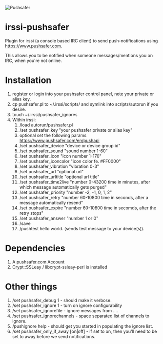 ![Pushsafer](https://www.pushsafer.com/de/assets/logos/logo.png)
# irssi-pushsafer

Plugin for irssi (a console based IRC client) to send push-notifications using https://www.pushsafer.com.

This allows you to be notified when someone messages/mentions you on IRC, 
when you're not online.

# Installation

  1. register or login into your pushsafer control panel, note your private or alias key.
  2. cp pushsafer.pl to ~/.irssi/scripts/ and symlink into scripts/autorun if you desire.
  3. touch ~/.irssi/pushsafer_ignores
  4. Within irssi:
      1. /load autorun/pushsafer.pl
      2. /set pushsafer_key "your pushsafer private or alias key"
      3. optional set the following params https://www.pushsafer.com/en/pushapi
      4. /set pushsafer_device "device or device group id"
      5. /set pushsafer_sound "sound number 1-60"
      6. /set pushsafer_icon "icon number 1-170"
      7. /set pushsafer_iconcolor "icon color fe. #FF0000"
      8. /set pushsafer_vibration "vibration 0-3"
      9. /set pushsafer_url "optional url"
      10. /set pushsafer_urltitle "optional url title"
      11. /set pushsafer_time2live "number 0-43200 time in minutes, after which message automatically gets purged"
      11. /set pushsafer_priority "number -2, -1, 0, 1, 2"
      12. /set pushsafer_retry "number 60-10800 time in seconds, after a message automatically resend"
      13. /set pushsafer_expire "number 60-10800 time in secomds, after the retry stops"
      14. /set pushsafer_answer "number 1 or 0"
      15. /save
      16. /pushtest hello world. (sends test message to your device(s)).

# Dependencies

  1. A pushsafer.com Account
  2. Crypt::SSLeay / libcrypt-ssleay-perl is installed 

# Other things 

  1. /set pushsafer_debug 1 - should make it verbose.
  2. /set pushsafer_ignore 1 - turn on ignore configurability
  3. /set pushsafer_ignorefile - ignore messages from ....
  4. /set pushsafer_ignorechannels - space separated list of channels to ignore.
  5. /pushignore help - should get you started in populating the ignore list.
  6. /set pushsafer_only_if_away [on|off] - if set to on, then you'll need to be set to away before we send notifications.
